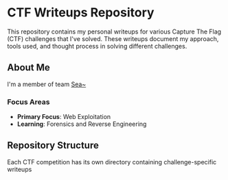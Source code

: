 # CTF Writeups Repository

This repository contains my personal writeups for various Capture The Flag (CTF) challenges that I've solved. These writeups document my approach, tools used, and thought process in solving different challenges.

## About Me

I'm a member of team [Sea~](https://ctftime.org/team/361419)

### Focus Areas

- **Primary Focus**: Web Exploitation
- **Learning**: Forensics and Reverse Engineering

## Repository Structure

Each CTF competition has its own directory containing challenge-specific writeups
